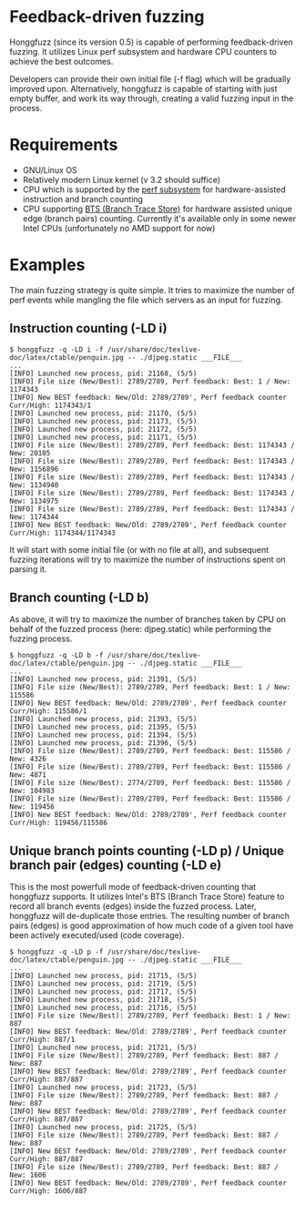# Feedback-driven fuzzing #

Honggfuzz (since its version 0.5) is capable of performing feedback-driven fuzzing. It utilizes Linux perf subsystem and hardware CPU counters to achieve the best outcomes.

Developers can provide their own initial file (-f flag) which will be gradually improved upon. Alternatively, honggfuzz is capable of starting with just empty buffer, and work its way through, creating a valid fuzzing input in the process.

# Requirements #
  * GNU/Linux OS
  * Relatively modern Linux kernel (v 3.2 should suffice)
  * CPU which is supported by the [perf subsystem](https://perf.wiki.kernel.org/index.php/Main_Page) for hardware-assisted instruction and branch counting
  * CPU supporting [BTS (Branch Trace Store)](https://software.intel.com/en-us/forums/topic/277868?language=es) for hardware assisted unique edge (branch pairs) counting. Currently it's available only in some newer Intel CPUs (unfortunately no AMD support for now)

# Examples #
The main fuzzing strategy is quite simple. It tries to maximize the number of perf events while mangling the file which servers as an input for fuzzing.

## Instruction counting (-LD i) ##

```
$ honggfuzz -q -LD i -f /usr/share/doc/texlive-doc/latex/ctable/penguin.jpg -- ./djpeg.static ___FILE___
...
[INFO] Launched new process, pid: 21168, (5/5)
[INFO] File size (New/Best): 2789/2789, Perf feedback: Best: 1 / New: 1174343
[INFO] New BEST feedback: New/Old: 2789/2789', Perf feedback counter Curr/High: 1174343/1
[INFO] Launched new process, pid: 21170, (5/5)
[INFO] Launched new process, pid: 21173, (5/5)
[INFO] Launched new process, pid: 21172, (5/5)
[INFO] Launched new process, pid: 21171, (5/5)
[INFO] File size (New/Best): 2789/2789, Perf feedback: Best: 1174343 / New: 20105
[INFO] File size (New/Best): 2789/2789, Perf feedback: Best: 1174343 / New: 1156896
[INFO] File size (New/Best): 2789/2789, Perf feedback: Best: 1174343 / New: 1134940
[INFO] File size (New/Best): 2789/2789, Perf feedback: Best: 1174343 / New: 1134975
[INFO] File size (New/Best): 2789/2789, Perf feedback: Best: 1174343 / New: 1174344
[INFO] New BEST feedback: New/Old: 2789/2789', Perf feedback counter Curr/High: 1174344/1174343
```


It will start with some initial file (or with no file at all), and subsequent fuzzing iterations will try to maximize the number of instructions spent on parsing it.

## Branch counting (-LD b) ##

As above, it will try to maximize the number of branches taken by CPU on behalf of the fuzzed process (here: djpeg.static) while performing the fuzzing process.

```
$ honggfuzz -q -LD b -f /usr/share/doc/texlive-doc/latex/ctable/penguin.jpg -- ./djpeg.static ___FILE___
...
[INFO] Launched new process, pid: 21391, (5/5)
[INFO] File size (New/Best): 2789/2789, Perf feedback: Best: 1 / New: 115586
[INFO] New BEST feedback: New/Old: 2789/2789', Perf feedback counter Curr/High: 115586/1
[INFO] Launched new process, pid: 21393, (5/5)
[INFO] Launched new process, pid: 21395, (5/5)
[INFO] Launched new process, pid: 21394, (5/5)
[INFO] Launched new process, pid: 21396, (5/5)
[INFO] File size (New/Best): 2789/2789, Perf feedback: Best: 115586 / New: 4326
[INFO] File size (New/Best): 2789/2789, Perf feedback: Best: 115586 / New: 4871
[INFO] File size (New/Best): 2774/2789, Perf feedback: Best: 115586 / New: 104983
[INFO] File size (New/Best): 2789/2789, Perf feedback: Best: 115586 / New: 119456
[INFO] New BEST feedback: New/Old: 2789/2789', Perf feedback counter Curr/High: 119456/115586

```

## Unique branch points counting (-LD p) / Unique branch pair (edges) counting (-LD e) ##
This is the most powerfull mode of feedback-driven counting that honggfuzz supports. It utilizes Intel's BTS (Branch Trace Store) feature to record all branch events (edges) inside the fuzzed process. Later, honggfuzz will de-duplicate those entries. The resulting number of branch pairs (edges) is good approximation of how much code of a given tool have been actively executed/used (code coverage).

```
$ honggfuzz -q -LD p -f /usr/share/doc/texlive-doc/latex/ctable/penguin.jpg -- ./djpeg.static ___FILE___
...
[INFO] Launched new process, pid: 21715, (5/5)
[INFO] Launched new process, pid: 21719, (5/5)
[INFO] Launched new process, pid: 21717, (5/5)
[INFO] Launched new process, pid: 21718, (5/5)
[INFO] Launched new process, pid: 21716, (5/5)
[INFO] File size (New/Best): 2789/2789, Perf feedback: Best: 1 / New: 887
[INFO] New BEST feedback: New/Old: 2789/2789', Perf feedback counter Curr/High: 887/1
[INFO] Launched new process, pid: 21721, (5/5)
[INFO] File size (New/Best): 2789/2789, Perf feedback: Best: 887 / New: 887
[INFO] New BEST feedback: New/Old: 2789/2789', Perf feedback counter Curr/High: 887/887
[INFO] Launched new process, pid: 21723, (5/5)
[INFO] File size (New/Best): 2789/2789, Perf feedback: Best: 887 / New: 887
[INFO] New BEST feedback: New/Old: 2789/2789', Perf feedback counter Curr/High: 887/887
[INFO] Launched new process, pid: 21725, (5/5)
[INFO] File size (New/Best): 2789/2789, Perf feedback: Best: 887 / New: 887
[INFO] New BEST feedback: New/Old: 2789/2789', Perf feedback counter Curr/High: 887/887
[INFO] File size (New/Best): 2789/2789, Perf feedback: Best: 887 / New: 1606
[INFO] New BEST feedback: New/Old: 2789/2789', Perf feedback counter Curr/High: 1606/887
```

